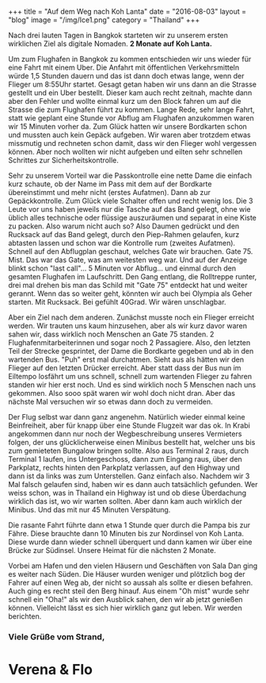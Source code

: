 +++
title = "Auf dem Weg nach Koh Lanta"
date = "2016-08-03"
layout = "blog"
image = "/img/Ice1.png"
category = "Thailand"
+++

Nach drei lauten Tagen in Bangkok starteten wir zu unserem ersten wirklichen Ziel als digitale Nomaden. **2 Monate auf Koh Lanta.**
<!--more-->


Um zum Flughafen in Bangkok zu kommen entschieden wir uns wieder für eine Fahrt mit einem Uber. Die Anfahrt mit öffentlichen Verkehrsmitteln würde 1,5 Stunden dauern und das ist dann doch etwas lange, wenn der Flieger um 8:55Uhr startet. Gesagt getan haben wir uns dann an die Strasse gestellt und ein Uber bestellt. Dieser kam auch recht zeitnah, machte dann aber den Fehler und wollte einmal kurz um den Block fahren um auf die Strasse die zum Flughafen führt zu kommen. Lange Rede, sehr lange Fahrt, statt wie geplant eine Stunde vor Abflug am Flughafen anzukommen waren wir 15 Minuten vorher da. Zum Glück hatten wir unsere Bordkarten schon und mussten auch kein Gepäck aufgeben. Wir waren aber trotzdem etwas missmutig und rechneten schon damit, dass wir den Flieger wohl vergessen können. Aber noch wollten wir nicht aufgeben und eilten sehr schnellen Schrittes zur Sicherheitskontrolle. 

Sehr zu unserem Vorteil war die Passkontrolle eine nette Dame die einfach kurz schaute, ob der Name im Pass mit dem auf der Bordkarte übereinstimmt und mehr nicht (erstes Aufatmen). Dann ab zur Gepäckkontrolle. Zum Glück viele Schalter offen und recht wenig los. Die 3 Leute vor uns haben jeweils nur die Tasche auf das Band gelegt, ohne wie üblich alles technische oder flüssige auszuräumen und separat in eine Kiste zu packen. Also warum nicht auch so? Also Daumen gedrückt und den Rucksack auf das Band gelegt, durch den Piep-Rahmen gelaufen, kurz abtasten lassen und schon war die Kontrolle rum (zweites Aufatmen). Schnell auf den Abflugplan geschaut, welches Gate wir brauchen. Gate 75. Mist. Das war das Gate, was am weitesten weg war. Und auf der Anzeige blinkt schon "last call"... 5 Minuten vor Abflug... und einmal durch den gesamten Flughafen im Laufschritt. Den Gang entlang, die Rolltreppe runter, drei mal drehen bis man das Schild mit "Gate 75" entdeckt hat und weiter gerannt. Wenn das so weiter geht, könnten wir auch bei Olympia als Geher starten. Mit Rucksack. Bei gefühlt 40Grad. Wir wären unschlagbar.

Aber ein Ziel nach dem anderen. Zunächst musste noch ein Flieger erreicht werden. Wir trauten uns kaum hinzusehen, aber als wir kurz davor waren sahen wir, dass wirklich noch Menschen an Gate 75 standen. 2 Flughafenmitarbeiterinnen und sogar noch 2 Passagiere. Also, den letzten Teil der Strecke gesprintet, der Dame die Bordkarte gegeben und ab in den wartenden Bus. "Puh" erst mal durchatmen. Sieht aus als hätten wir den Flieger auf den letzten Drücker erreicht. Aber statt dass der Bus nun im Eiltempo losfährt um uns schnell, schnell zum wartenden Flieger zu fahren standen wir hier erst noch. Und es sind wirklich noch 5 Menschen nach uns gekommen. Also sooo spät waren wir wohl doch nicht dran. Aber das nächste Mal versuchen wir so etwas dann doch zu vermeiden.

Der Flug selbst war dann ganz angenehm. Natürlich wieder einmal keine Beinfreiheit, aber für knapp über eine Stunde Flugzeit war das ok. In Krabi angekommen dann nur noch der Wegbeschreibung unseres Vermieters folgen, der uns glücklicherweise einen Minibus bestellt hat, welcher uns bis zum gemieteten Bungalow bringen sollte. Also aus Terminal 2 raus, durch Terminal  1 laufen, ins Untergeschoss, dann zum Eingang raus, über den Parkplatz, rechts hinten den Parkplatz verlassen, auf den Highway und dann ist da links was zum Unterstellen. Ganz einfach also. Nachdem wir 3 Mal falsch gelaufen sind, haben wir es dann auch tatsächlich gefunden. Wer weiss schon, was in Thailand ein Highway ist und ob diese Überdachung wirklich das ist, wo wir warten sollten. Aber dann kam auch wirklich der Minibus. Und das mit nur 45 Minuten Verspätung. 

Die rasante Fahrt führte dann etwa 1 Stunde quer durch die Pampa bis zur Fähre. Diese brauchte dann 10 Minuten bis zur Nordinsel von Koh Lanta. Diese wurde dann wieder schnell überquert und dann kamen wir über eine Brücke zur Südinsel. Unsere Heimat für die nächsten 2 Monate.

Vorbei am Hafen und den vielen Häusern und Geschäften von Sala Dan ging es weiter nach Süden. Die Häuser wurden weniger und plötzlich bog der Fahrer auf einen Weg ab, der nicht so aussah als sollte er diesen befahren. Auch ging es recht steil den Berg hinauf. Aus einem "Oh mist" wurde sehr schnell ein "Oha!" als wir den Ausblick sahen, den wir ab jetzt genießen können. Vielleicht lässt es sich hier wirklich ganz gut leben. Wir werden berichten.

### Viele Grüße vom Strand,

<h1 class="signature">Verena & Flo</h1>
